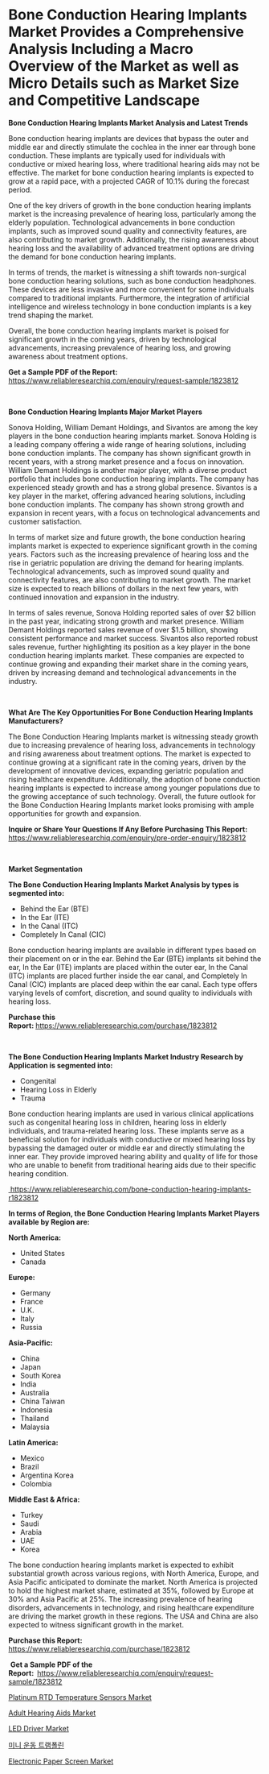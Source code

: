 <p><h1>Bone Conduction Hearing Implants Market Provides a Comprehensive Analysis Including a Macro Overview of the Market as well as Micro Details such as Market Size and Competitive Landscape</h1></p><p><strong>Bone Conduction Hearing Implants Market Analysis and Latest Trends</strong></p>
<p><p>Bone conduction hearing implants are devices that bypass the outer and middle ear and directly stimulate the cochlea in the inner ear through bone conduction. These implants are typically used for individuals with conductive or mixed hearing loss, where traditional hearing aids may not be effective. The market for bone conduction hearing implants is expected to grow at a rapid pace, with a projected CAGR of 10.1% during the forecast period.</p><p>One of the key drivers of growth in the bone conduction hearing implants market is the increasing prevalence of hearing loss, particularly among the elderly population. Technological advancements in bone conduction implants, such as improved sound quality and connectivity features, are also contributing to market growth. Additionally, the rising awareness about hearing loss and the availability of advanced treatment options are driving the demand for bone conduction hearing implants.</p><p>In terms of trends, the market is witnessing a shift towards non-surgical bone conduction hearing solutions, such as bone conduction headphones. These devices are less invasive and more convenient for some individuals compared to traditional implants. Furthermore, the integration of artificial intelligence and wireless technology in bone conduction implants is a key trend shaping the market.</p><p>Overall, the bone conduction hearing implants market is poised for significant growth in the coming years, driven by technological advancements, increasing prevalence of hearing loss, and growing awareness about treatment options.</p></p>
<p><strong>Get a Sample PDF of the Report:&nbsp;</strong> <a href="https://www.reliableresearchiq.com/enquiry/request-sample/1823812">https://www.reliableresearchiq.com/enquiry/request-sample/1823812</a></p>
<p>&nbsp;</p>
<p><strong>Bone Conduction Hearing Implants Major Market Players</strong></p>
<p><p>Sonova Holding, William Demant Holdings, and Sivantos are among the key players in the bone conduction hearing implants market. Sonova Holding is a leading company offering a wide range of hearing solutions, including bone conduction implants. The company has shown significant growth in recent years, with a strong market presence and a focus on innovation. William Demant Holdings is another major player, with a diverse product portfolio that includes bone conduction hearing implants. The company has experienced steady growth and has a strong global presence. Sivantos is a key player in the market, offering advanced hearing solutions, including bone conduction implants. The company has shown strong growth and expansion in recent years, with a focus on technological advancements and customer satisfaction.</p><p>In terms of market size and future growth, the bone conduction hearing implants market is expected to experience significant growth in the coming years. Factors such as the increasing prevalence of hearing loss and the rise in geriatric population are driving the demand for hearing implants. Technological advancements, such as improved sound quality and connectivity features, are also contributing to market growth. The market size is expected to reach billions of dollars in the next few years, with continued innovation and expansion in the industry.</p><p>In terms of sales revenue, Sonova Holding reported sales of over $2 billion in the past year, indicating strong growth and market presence. William Demant Holdings reported sales revenue of over $1.5 billion, showing consistent performance and market success. Sivantos also reported robust sales revenue, further highlighting its position as a key player in the bone conduction hearing implants market. These companies are expected to continue growing and expanding their market share in the coming years, driven by increasing demand and technological advancements in the industry.</p></p>
<p>&nbsp;</p>
<p><strong>What Are The Key Opportunities For Bone Conduction Hearing Implants Manufacturers?</strong></p>
<p><p>The Bone Conduction Hearing Implants market is witnessing steady growth due to increasing prevalence of hearing loss, advancements in technology and rising awareness about treatment options. The market is expected to continue growing at a significant rate in the coming years, driven by the development of innovative devices, expanding geriatric population and rising healthcare expenditure. Additionally, the adoption of bone conduction hearing implants is expected to increase among younger populations due to the growing acceptance of such technology. Overall, the future outlook for the Bone Conduction Hearing Implants market looks promising with ample opportunities for growth and expansion.</p></p>
<p><strong>Inquire or Share Your Questions If Any Before Purchasing This Report:</strong> <a href="https://www.reliableresearchiq.com/enquiry/pre-order-enquiry/1823812">https://www.reliableresearchiq.com/enquiry/pre-order-enquiry/1823812</a></p>
<p>&nbsp;</p>
<p><strong>Market Segmentation</strong></p>
<p><strong>The Bone Conduction Hearing Implants Market Analysis by types is segmented into:</strong></p>
<p><ul><li>Behind the Ear (BTE)</li><li>In the Ear (ITE)</li><li>In the Canal (ITC)</li><li>Completely In Canal (CIC)</li></ul></p>
<p><p>Bone conduction hearing implants are available in different types based on their placement on or in the ear. Behind the Ear (BTE) implants sit behind the ear, In the Ear (ITE) implants are placed within the outer ear, In the Canal (ITC) implants are placed further inside the ear canal, and Completely In Canal (CIC) implants are placed deep within the ear canal. Each type offers varying levels of comfort, discretion, and sound quality to individuals with hearing loss.</p></p>
<p><strong>Purchase this Report:&nbsp;</strong><a href="https://www.reliableresearchiq.com/purchase/1823812">https://www.reliableresearchiq.com/purchase/1823812</a></p>
<p>&nbsp;</p>
<p><strong>The Bone Conduction Hearing Implants Market Industry Research by Application is segmented into:</strong></p>
<p><ul><li>Congenital</li><li>Hearing Loss in Elderly</li><li>Trauma</li></ul></p>
<p><p>Bone conduction hearing implants are used in various clinical applications such as congenital hearing loss in children, hearing loss in elderly individuals, and trauma-related hearing loss. These implants serve as a beneficial solution for individuals with conductive or mixed hearing loss by bypassing the damaged outer or middle ear and directly stimulating the inner ear. They provide improved hearing ability and quality of life for those who are unable to benefit from traditional hearing aids due to their specific hearing condition.</p></p>
<p><a href="https://www.reliableresearchiq.com/bone-conduction-hearing-implants-r1823812">&nbsp;https://www.reliableresearchiq.com/bone-conduction-hearing-implants-r1823812</a></p>
<p><strong>In terms of Region, the Bone Conduction Hearing Implants Market Players available by Region are:</strong></p>
<p>
    <p> <strong> North America: </strong>
        <ul>
            <li>United States</li>
            <li>Canada</li>
        </ul>
        </p> 
    <p> <strong> Europe: </strong>
        <ul>
            <li>Germany</li>
            <li>France</li>
            <li>U.K.</li>
            <li>Italy</li>
            <li>Russia</li>
        </ul>
        </p> 
    <p> <strong> Asia-Pacific: </strong>
        <ul>
            <li>China</li>
            <li>Japan</li>
            <li>South Korea</li>
            <li>India</li>
            <li>Australia</li>
            <li>China Taiwan</li>
            <li>Indonesia</li>
            <li>Thailand</li>
            <li>Malaysia</li>
        </ul>
        </p> 
    <p> <strong> Latin America: </strong>
        <ul>
            <li>Mexico</li>
            <li>Brazil</li>
            <li>Argentina Korea</li>
            <li>Colombia</li>
        </ul>
        </p> 
    <p> <strong> Middle East & Africa: </strong>
        <ul>
            <li>Turkey</li>
            <li>Saudi</li>
            <li>Arabia</li>
            <li>UAE</li>
            <li>Korea</li>
        </ul>
    </p>
    </p>
<p><p>The bone conduction hearing implants market is expected to exhibit substantial growth across various regions, with North America, Europe, and Asia Pacific anticipated to dominate the market. North America is projected to hold the highest market share, estimated at 35%, followed by Europe at 30% and Asia Pacific at 25%. The increasing prevalence of hearing disorders, advancements in technology, and rising healthcare expenditure are driving the market growth in these regions. The USA and China are also expected to witness significant growth in the market.</p></p>
<p><strong>Purchase this Report: </strong><a href="https://www.reliableresearchiq.com/purchase/1823812">https://www.reliableresearchiq.com/purchase/1823812</a></p>
<p>&nbsp;<strong>Get a Sample PDF of the Report:&nbsp;&nbsp;</strong><a href="https://www.reliableresearchiq.com/enquiry/request-sample/1823812">https://www.reliableresearchiq.com/enquiry/request-sample/1823812</a></p>
<p><strong></strong></p>
<p><p><a href="https://medium.com/@sylviajacksonb5/global-platinum-rtd-temperature-sensors-industry-types-applications-market-players-regional-6c60c90a0579">Platinum RTD Temperature Sensors Market</a></p><p><a href="https://medium.com/@alicemcglynn2022/global-adult-hearing-aids-market-trends-insights-into-growth-opportunities-and-challenges-12660031d789">Adult Hearing Aids Market</a></p><p><a href="https://medium.com/@brayannolanii/led-driver-market-global-market-insights-and-sales-trends-2024-to-2031-86ca2a5b279f">LED Driver Market</a></p><p><a href="https://github.com/vdhdwjyp90142/Market-Research-Report-List-3/blob/main/574308474496.md">미니 운동 트램폴린</a></p><p><a href="https://medium.com/@aureliarice/global-electronic-paper-screen-market-status-2024-2031-and-forecast-by-region-product-end-4756f396a7ab">Electronic Paper Screen Market</a></p></p>